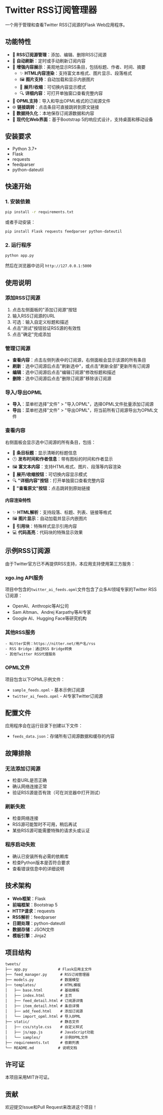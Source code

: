 # Twitter RSS订阅管理器

一个用于管理和查看Twitter RSS订阅源的Flask Web应用程序。

## 功能特性

- 📡 **RSS订阅源管理**：添加、编辑、删除RSS订阅源
- 🔄 **自动刷新**：定时或手动刷新订阅内容
- 📰 **增强内容展示**：美观地显示RSS条目，包括标题、作者、时间、摘要
  - ✨ **HTML内容渲染**：支持富文本格式、图片显示、段落格式
  - 🖼️ **图片支持**：自动加载和显示内嵌图片
  - 📖 **展开/收缩**：可切换内容显示模式
  - 🔍 **详细内容**：可打开单独窗口查看完整内容
- 📁 **OPML支持**：导入和导出OPML格式的订阅源文件
- 🌐 **链接跳转**：点击条目可直接跳转到原文链接
- 💾 **数据持久化**：本地保存订阅源数据和内容
- 🎨 **现代化Web界面**：基于Bootstrap 5的响应式设计，支持桌面和移动设备

## 安装要求

- Python 3.7+
- Flask
- requests
- feedparser
- python-dateutil

## 快速开始

### 1. 安装依赖

```bash
pip install -r requirements.txt
```

或者手动安装：

```bash
pip install Flask requests feedparser python-dateutil
```

### 2. 运行程序

```bash
python app.py
```

然后在浏览器中访问 `http://127.0.0.1:5000`

## 使用说明

### 添加RSS订阅源

1. 点击左侧面板的"添加订阅源"按钮
2. 输入RSS订阅源的URL
3. 可选：输入自定义标题和描述
4. 点击"测试"按钮验证RSS源的有效性
5. 点击"确定"完成添加

### 管理订阅源

- **查看内容**：点击左侧列表中的订阅源，右侧面板会显示该源的所有条目
- **刷新**：选中订阅源后点击"刷新选中"，或点击"刷新全部"更新所有订阅源
- **编辑**：选中订阅源后点击"编辑订阅源"修改标题和描述
- **删除**：选中订阅源后点击"删除订阅源"移除该订阅源

### 导入/导出OPML

- **导入**：菜单栏选择"文件" > "导入OPML"，选择OPML文件批量添加订阅源
- **导出**：菜单栏选择"文件" > "导出OPML"，将当前所有订阅源导出为OPML文件

### 查看内容

右侧面板会显示选中订阅源的所有条目，包括：
- 📰 **条目标题**：显示清晰的标题信息
- 🕒 **发布时间和作者信息**：带有图标的时间和作者显示
- 🖼️ **富文本内容**：支持HTML格式、图片、段落等内容渲染
- 📖 **展开/收缩按钮**：可切换内容显示模式
- 🔍 **"详细内容"按钮**：打开单独窗口查看完整内容
- 🔗 **"查看原文"按钮**：点击跳转到原始链接

#### 内容渲染特性
- ✨ **HTML解析**：支持段落、标题、列表、链接等格式
- 🖼️ **图片显示**：自动加载并显示内嵌图片
- 📝 **引用块**：特殊样式显示引用内容
- 💻 **代码高亮**：代码块的特殊显示效果

## 示例RSS订阅源

由于Twitter官方已不再提供RSS支持，本应用支持使用第三方服务：

### xgo.ing API服务
项目中包含的`twitter_ai_feeds.opml`文件包含了众多AI领域专家的Twitter RSS订阅源：
- OpenAI、Anthropic等AI公司
- Sam Altman、Andrej Karpathy等AI专家  
- Google AI、Hugging Face等研究机构

### 其他RSS服务
```
- Nitter实例：https://nitter.net/用户名/rss
- RSS Bridge：通过RSS Bridge转换
- 其他Twitter RSS代理服务
```

### OPML文件
项目包含以下OPML示例文件：
- `sample_feeds.opml` - 基本示例订阅源
- `twitter_ai_feeds.opml` - AI专家Twitter订阅源

## 配置文件

应用程序会在运行目录下创建以下文件：

- `feeds_data.json`：存储所有订阅源数据和缓存的内容

## 故障排除

### 无法添加订阅源
- 检查URL是否正确
- 确认网络连接正常
- 验证RSS源是否有效（可在浏览器中打开测试）

### 刷新失败
- 检查网络连接
- RSS源可能暂时不可用，稍后再试
- 某些RSS源可能需要特殊的请求头或认证

### 程序启动失败
- 确认已安装所有必需的依赖库
- 检查Python版本是否符合要求
- 查看错误信息中的详细说明

## 技术架构

- **Web框架**：Flask
- **前端框架**：Bootstrap 5
- **HTTP请求**：requests
- **RSS解析**：feedparser  
- **日期处理**：python-dateutil
- **数据存储**：JSON文件
- **模板引擎**：Jinja2

## 项目结构

```
tweets/
├── app.py              # Flask应用主文件
├── feed_manager.py      # RSS订阅管理器
├── models.py            # 数据模型
├── templates/           # HTML模板
│   ├── base.html        # 基础模板
│   ├── index.html       # 主页
│   ├── feed_detail.html # 订阅源详情
│   ├── item_detail.html # 条目详情
│   ├── add_feed.html    # 添加订阅源
│   └── import_opml.html # 导入OPML
├── static/              # 静态文件
│   ├── css/style.css    # 自定义样式
│   ├── js/app.js        # JavaScript功能
│   └── samples/         # 示例OPML文件
├── requirements.txt     # 依赖列表
└── README.md           # 说明文档
```

## 许可证

本项目采用MIT许可证。

## 贡献

欢迎提交Issue和Pull Request来改进这个项目！